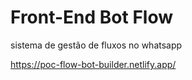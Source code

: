 # Front-End Bot Flow
sistema de gestão de fluxos no whatsapp

https://poc-flow-bot-builder.netlify.app/
